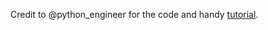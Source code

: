 Credit to @python_engineer for the code and handy [tutorial](https://www.python-engineer.com/posts/snake-game-in-python/tutorial).
